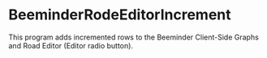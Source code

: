 # BeeminderRodeEditorIncrement
This program adds incremented rows to the Beeminder Client-Side Graphs and Road Editor (Editor radio button).
